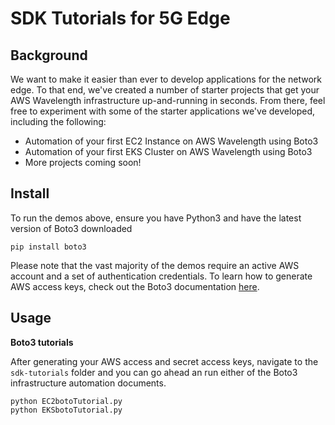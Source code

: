 # SDK Tutorials for 5G Edge

## Background
We want to make it easier than ever to develop applications for the network edge. To that end, we've created a number of starter projects that get your AWS Wavelength infrastructure up-and-running in seconds. From there, feel free to experiment with some of the starter applications we've developed, including the following:

 - Automation of your first EC2 Instance on AWS Wavelength using Boto3
 - Automation of your first EKS Cluster on AWS Wavelength using Boto3
 - More projects coming soon!

## Install

To run the demos above, ensure you have Python3 and have the latest version of Boto3 downloaded

```
pip install boto3
```

Please note that the vast majority of the demos require an active AWS account and a set of authentication credentials. To learn how to generate AWS access keys, check out the Boto3 documentation [here](https://boto3.amazonaws.com/v1/documentation/api/latest/guide/quickstart.html).

## Usage
**Boto3 tutorials**

After generating your AWS access and secret access keys, navigate to the `sdk-tutorials` folder and you can go ahead an run either of the Boto3 infrastructure automation documents.

```
python EC2botoTutorial.py
python EKSbotoTutorial.py
```